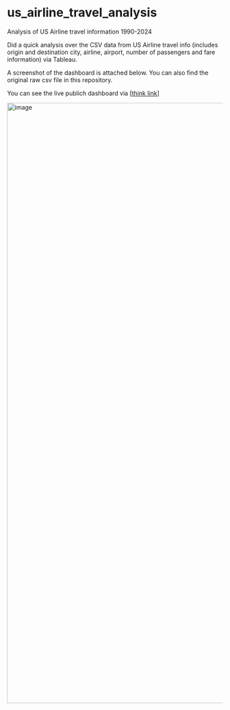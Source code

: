 # us_airline_travel_analysis
Analysis of US Airline travel information 1990-2024

Did a quick analysis over the CSV data from US Airline travel info (includes origin and destination city, airline, airport, number of passengers and fare information) via Tableau.

A screenshot of the dashboard is attached below. You can also find the original raw csv file in this repository.

You can see the live publich dashboard via [[think link](https://public.tableau.com/app/profile/zahra.rezakhah/viz/Book1_17261762264860/Dashboard1?publish=yes)]


<img width="1403" alt="image" src="https://github.com/user-attachments/assets/22e28e33-515c-412c-9d76-df9ab1b24bb7">
